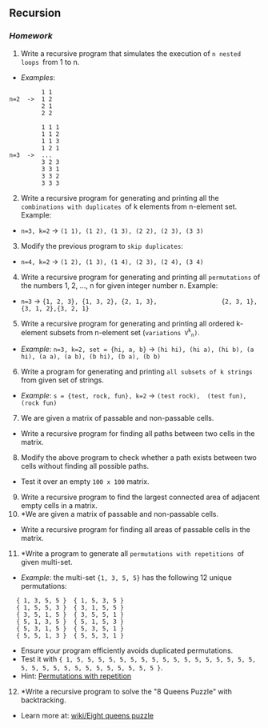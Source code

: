 ## Recursion
### _Homework_

1. Write a recursive program that simulates the execution of `n nested loops `from 1 to n.
  * _Examples_:
  ```
           1 1
  n=2  ->  1 2
           2 1
           2 2
  
           1 1 1
           1 1 2
           1 1 3
           1 2 1
  n=3  ->  ...
           3 2 3
           3 3 1
           3 3 2
           3 3 3
  ```
2. Write a recursive program for generating and printing all the `combinations with duplicates `of k elements from n-element set. Example:
  * `n=3, k=2` &rarr; `(1 1), (1 2), (1 3), (2 2), (2 3), (3 3)`
3. Modify the previous program to `skip duplicates`:
  * `n=4, k=2` &rarr; `(1 2), (1 3), (1 4), (2 3), (2 4), (3 4)`
4. Write a recursive program for generating and printing all `permutations` of the numbers 1, 2, ..., n for given integer number n. Example:
  * `n=3` &rarr; `{1, 2, 3}, {1, 3, 2}, {2, 1, 3},					{2, 3, 1}, {3, 1, 2},{3, 2, 1}`
5. Write a recursive program for generating and printing all ordered k-element subsets from n-element set (`variations V`<sup>`k`</sup><sub>`n`</sub>`)`.
  * _Example_: `n=3, k=2, set = {hi, a, b}` &rarr; `(hi hi), (hi a), (hi b), (a hi), (a a), (a b), (b hi), (b a), (b b)`
6. Write a program for generating and printing `all subsets of k strings` from given set of strings.
  * _Example_: `s = {test, rock, fun}, k=2` &rarr; `(test rock),  (test fun),  (rock fun)`
7. We are given a matrix of passable and non-passable cells.
  * Write a recursive program for finding all paths between two cells in the matrix.
8. Modify the above program to check whether a path exists between two cells without finding all possible paths.
  * Test it over an empty `100 x 100` matrix.
9. Write a recursive program to find the largest connected area of adjacent empty cells in a matrix.
10. *We are given a matrix of passable and non-passable cells.
  * Write a recursive program for finding all areas of passable cells in the matrix.
11. *Write a program to generate all `permutations with repetitions `of given multi-set.
  * _Example_: the multi-set `{1, 3, 5, 5}` has the following 12 unique permutations:
  ```
    { 1, 3, 5, 5 }	{ 1, 5, 3, 5 }
    { 1, 5, 5, 3 }	{ 3, 1, 5, 5 }
    { 3, 5, 1, 5 }	{ 3, 5, 5, 1 }
    { 5, 1, 3, 5 }	{ 5, 1, 5, 3 }
    { 5, 3, 1, 5 }	{ 5, 3, 5, 1 }
    { 5, 5, 1, 3 }	{ 5, 5, 3, 1 }
  ```
  * Ensure your program efficiently avoids duplicated permutations.
  * Test it with `{ 1, 5, 5, 5, 5, 5, 5, 5, 5, 5, 5, 5, 5, 5, 5, 5, 5, 5, 5, 5, 5, 5, 5, 5, 5, 5, 5, 5, 5, 5, 5 }`.
  * Hint: [Permutations with repetition](http://hardprogrammer.blogspot.com/2006/11/permutaciones-con-repeticin.html)
12. *Write a recursive program to solve the "8 Queens Puzzle" with backtracking.
  * Learn more at: [wiki/Eight queens puzzle](http://en.wikipedia.org/wiki/Eight_queens_puzzle)
